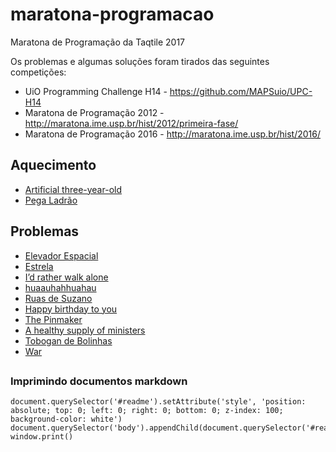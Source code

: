 # maratona-programacao
Maratona de Programação da Taqtile 2017

Os problemas e algumas soluções foram tirados das seguintes competições:
- UiO Programming Challenge H14 - https://github.com/MAPSuio/UPC-H14
- Maratona de Programação 2012 - http://maratona.ime.usp.br/hist/2012/primeira-fase/
- Maratona de Programação 2016 - http://maratona.ime.usp.br/hist/2016/

## Aquecimento
- [Artificial three-year-old](artifi/problem.md)
- [Pega Ladrão](pega-ladrao/problem.md)

## Problemas
- [Elevador Espacial](elevador/problem.md)
- [Estrela](estrela/problem.md)
- [I’d rather walk alone](alone/problem.md)
- [huaauhahhuahau](huehue/problem.md)
- [Ruas de Suzano](suzano/problem.md)
- [Happy birthday to you](birthday/problem.md)
- [The Pinmaker](pinmaker/problem.md)
- [A healthy supply of ministers](healthy/problem.md)
- [Tobogan de Bolinhas](tobogan/problem.md)
- [War](war/problem.md)

##

### Imprimindo documentos markdown
```
document.querySelector('#readme').setAttribute('style', 'position: absolute; top: 0; left: 0; right: 0; bottom: 0; z-index: 100; background-color: white')
document.querySelector('body').appendChild(document.querySelector('#readme'))
window.print()
```
